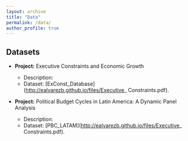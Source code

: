 ```yaml
---
layout: archive
title: "Data"
permalink: /data/
author_profile: true
---
```


Datasets
---
* **Project:** Executive Constraints and Economic Growth
  * Description: 
  * Dataset: [ExConst_Database](http://ealvarezb.github.io/files/Executive_ Constraints.pdf).

* **Project:** Political Budget Cycles in Latin America: A Dynamic Panel Analysis
  * Description: 
  * Dataset: [PBC_LATAM](http://ealvarezb.github.io/files/Executive_ Constraints.pdf).

